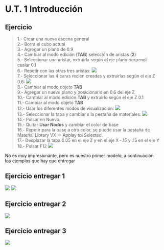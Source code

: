 # U.T. 1 Introducción
## Ejercicio
>1.- Crear una nueva escena general<br>
2.- Borra el cubo actual<br>
3.- Agregar un plano de 0.9<br>
4.- Cambiar al modo edición (**TAB**) selección de aristas (**2**)<br>
5.- Seleccionar una aristar, extruirla según el eje plano perpendi cualar 0.1<br>
6.- Repetir con las otras tres aristas: ![](ut_01_042.png)<br>
7.- Seleccionar las 4 caras recién creadas y extruirlas según el eje Z 0.6: ![](ut_01_043.png)<br>
8.- Cambiar al modo objeto **TAB**<br>
9.- Agregar un nuevo plano y posicionarlo en 0.6 del eje Z<br>
10.- Cambiar al modo edición **TAB** y extruirlo según el eje Z 0.1<br>
11.- Cambiar al modo objeto **TAB**<br>
12.- Usar los diferentes modos de visualización: ![](ut_01_044.png)<br>
13.- Seleccionar la tapa y cambiar a la pestaña de materiales: 
![](ut_01_045.png)<br>
14.- Pulsar en Nuevo.<br>
15.- Quitar **Usar Nodos** y cambiar el color de base<br>
16.- Repetir para la base a otro color, se puede usar la pestaña de Material Library VX -> Applay toi Selected.<br>
17.- Desplazar la tapa 0.05 en el eje Z y en el eje X -.15 y .15 en el eje Y<br>
18.- Pulsar F12
![](ut_01_046.png)

No es muy impresionante, pero es nuestro primer modelo, a continuación los ejemplos que hay que entregar

## Ejercicio entregar 1
![](ut_01_047.png)
![](ut_01_048.png)
## Ejercicio entregar 2
![](ut_01_046.png)
## Ejercicio entregar 3
![](ut_01_046.png)